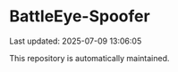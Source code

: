# BattleEye-Spoofer

Last updated: 2025-07-09 13:06:05

This repository is automatically maintained.
